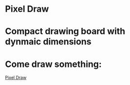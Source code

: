 # Pixel Draw

# Compact drawing board with dynmaic dimensions
# Come draw something: 
<a href='https://yanny24211.github.io/pixel-draw/' target="_blank">Pixel Draw</a>
